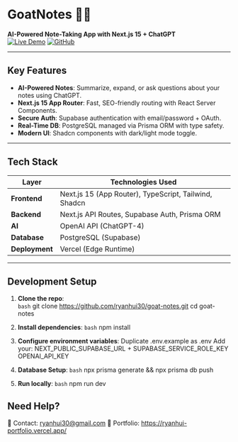 # GoatNotes 🐐✨  
**AI-Powered Note-Taking App with Next.js 15 + ChatGPT**  
[![Live Demo](https://img.shields.io/badge/demo-live-green)](https://goat-notes-mu.vercel.app/) 
[![GitHub](https://img.shields.io/badge/source-code-blue)](https://github.com/ryanhui30/goat-notes)  

---

## **Key Features**  
- **AI-Powered Notes**: Summarize, expand, or ask questions about your notes using ChatGPT.  
- **Next.js 15 App Router**: Fast, SEO-friendly routing with React Server Components.  
- **Secure Auth**: Supabase authentication with email/password + OAuth.  
- **Real-Time DB**: PostgreSQL managed via Prisma ORM with type safety.  
- **Modern UI**: Shadcn components with dark/light mode toggle.  

---

## **Tech Stack**  
| Layer          | Technologies Used                          |
|----------------|-------------------------------------------|
| **Frontend**   | Next.js 15 (App Router), TypeScript, Tailwind, Shadcn |
| **Backend**    | Next.js API Routes, Supabase Auth, Prisma ORM |
| **AI**         | OpenAI API (ChatGPT-4)                    |
| **Database**   | PostgreSQL (Supabase)                     |
| **Deployment** | Vercel (Edge Runtime)                     |

---

## **Development Setup**  
1. **Clone the repo**:  
   ```bash```
   git clone https://github.com/ryanhui30/goat-notes.git
   cd goat-notes

2. **Install dependencies**:
  ```bash```
  npm install

4. **Configure environment variables**:
Duplicate .env.example as .env
Add your:
NEXT_PUBLIC_SUPABASE_URL + SUPABASE_SERVICE_ROLE_KEY
OPENAI_API_KEY

5. **Database Setup**:
  ```bash```
  npx prisma generate && npx prisma db push

5. **Run locally**:
  ```bash```
  npm run dev


## **Need Help**?
📩 Contact: ryanhui30@gmail.com
🔗 Portfolio: https://ryanhui-portfolio.vercel.app/


